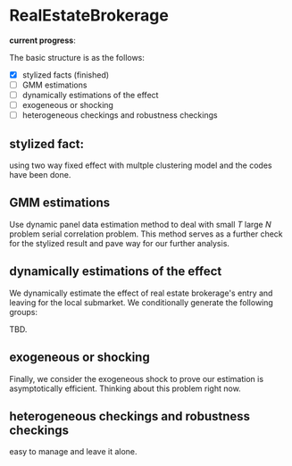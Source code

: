 # RealEstateBrokerage

**current progress**:

The basic structure is as the follows:

- [x] stylized facts (finished)
- [ ] GMM estimations
- [ ] dynamically estimations of the effect
- [ ] exogeneous or shocking
- [ ] heterogeneous checkings and robustness checkings

## stylized fact:

using two way fixed effect with multple clustering model and the codes have been done.

## GMM estimations

Use dynamic panel data estimation method to deal with small $T$ large $N$ problem serial correlation problem. This method serves as a further check for the stylized result and pave way for our further analysis.

## dynamically estimations of the effect

We dynamically estimate the effect of real estate brokerage's entry and leaving for the local submarket. We conditionally generate the following groups:

TBD.

## exogeneous or shocking

Finally, we consider the exogeneous shock to prove our estimation is asymptotically efficient. Thinking about this problem right now.

## heterogeneous checkings and robustness checkings

easy to manage and leave it alone.
